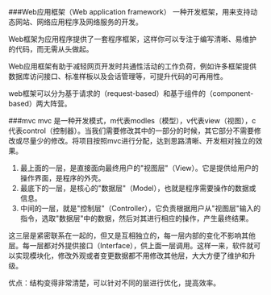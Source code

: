 ###Web应用框架（Web application framework）
一种开发框架，用来支持动态网站、网络应用程序及网络服务的开发。

Web框架为应用程序提供了一套程序框架，这样你可以专注于编写清晰、易维护的代码，而无需从头做起。

Web应用框架有助于减轻网页开发时共通性活动的工作负荷，例如许多框架提供数据库访问接口、标准样板以及会话管理等，可提升代码的可再用性。

web框架可以分为基于请求的（request-based）和基于组件的（component-based）两大阵营。

###mvc
mvc 是一种开发模式，m代表modles（模型），v代表view（视图），c代表control（控制器）。当我们需要修改其中的一部分的时候，其它部分不需要修改或尽量少的修改。将项目按照mvc进行分配，达到思路清晰、开发相对独立的效果。

1. 最上面的一层，是直接面向最终用户的"视图层"（View）。它是提供给用户的操作界面，是程序的外壳。
2. 最底下的一层，是核心的"数据层"（Model），也就是程序需要操作的数据或信息。
3. 中间的一层，就是"控制层"（Controller），它负责根据用户从"视图层"输入的指令，选取"数据层"中的数据，然后对其进行相应的操作，产生最终结果。

这三层是紧密联系在一起的，但又是互相独立的，每一层内部的变化不影响其他层。每一层都对外提供接口（Interface），供上面一层调用。这样一来，软件就可以实现模块化，修改外观或者变更数据都不用修改其他层，大大方便了维护和升级。

优点：结构变得非常清楚，可以针对不同的层进行优化，提高效率。